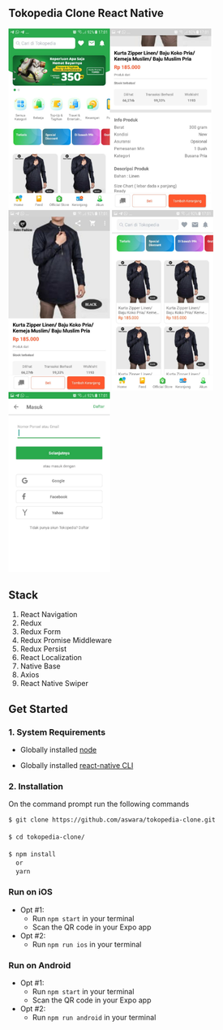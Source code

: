 
## Tokopedia Clone React Native

<img src="./screenshot/1.jpeg" width="200"><img src="./screenshot/4.jpeg" width="200"><img src="./screenshot/3.jpeg" width="200">
<img src="./screenshot/2.jpeg" width="200"><img src="./screenshot/5.jpeg" width="200">


## Stack
1. React Navigation
2. Redux
3. Redux Form
4. Redux Promise Middleware
5. Redux Persist
6. React Localization
7. Native Base
8. Axios
9. React Native Swiper

## Get Started

### 1. System Requirements

* Globally installed [node](https://nodejs.org/en/)

* Globally installed [react-native CLI](https://facebook.github.io/react-native/docs/getting-started.html)


### 2. Installation

On the command prompt run the following commands

```sh
$ git clone https://github.com/aswara/tokopedia-clone.git

$ cd tokopedia-clone/

$ npm install
  or
  yarn
```

### Run on iOS

 * Opt #1:
 	* Run `npm start` in your terminal
	* Scan the QR code in your Expo app
 * Opt #2:
	* Run `npm run ios` in your terminal

### Run on Android

  * Opt #1:
	* Run `npm start` in your terminal
	* Scan the QR code in your Expo app
  * Opt #2:
	* Run `npm run android` in your terminal
